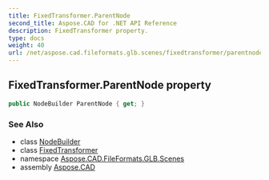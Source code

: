 ```yaml
---
title: FixedTransformer.ParentNode
second_title: Aspose.CAD for .NET API Reference
description: FixedTransformer property. 
type: docs
weight: 40
url: /net/aspose.cad.fileformats.glb.scenes/fixedtransformer/parentnode/
---
```

## FixedTransformer.ParentNode property

```csharp
public NodeBuilder ParentNode { get; }
```

### See Also

* class [NodeBuilder](../../nodebuilder/)
* class [FixedTransformer](../)
* namespace [Aspose.CAD.FileFormats.GLB.Scenes](../../../aspose.cad.fileformats.glb.scenes/)
* assembly [Aspose.CAD](../../../)


